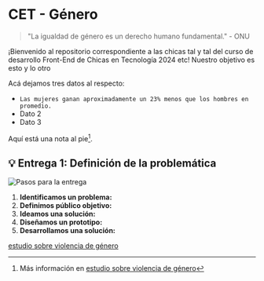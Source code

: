 # CET - Género

> "La igualdad de género es un derecho humano fundamental." - ONU

¡Bienvenido al repositorio correspondiente a las chicas tal y tal del curso de desarrollo Front-End de Chicas en Tecnología 2024 etc!
Nuestro objetivo es esto y lo otro

Acá dejamos tres datos al respecto:

- `Las mujeres ganan aproximadamente un 23% menos que los hombres en promedio.`
- Dato 2
- Dato 3

Aquí está una nota al pie[^1].

## 💡 Entrega 1: Definición de la problemática

![Pasos para la entrega](https://private-user-images.githubusercontent.com/170821340/336631736-4ec64baa-d3cb-4803-a7eb-bbe2560404f8.png?jwt=eyJhbGciOiJIUzI1NiIsInR5cCI6IkpXVCJ9.eyJpc3MiOiJnaXRodWIuY29tIiwiYXVkIjoicmF3LmdpdGh1YnVzZXJjb250ZW50LmNvbSIsImtleSI6ImtleTUiLCJleHAiOjE3MTk3ODc2MjgsIm5iZiI6MTcxOTc4NzMyOCwicGF0aCI6Ii8xNzA4MjEzNDAvMzM2NjMxNzM2LTRlYzY0YmFhLWQzY2ItNDgwMy1hN2ViLWJiZTI1NjA0MDRmOC5wbmc_WC1BbXotQWxnb3JpdGhtPUFXUzQtSE1BQy1TSEEyNTYmWC1BbXotQ3JlZGVudGlhbD1BS0lBVkNPRFlMU0E1M1BRSzRaQSUyRjIwMjQwNjMwJTJGdXMtZWFzdC0xJTJGczMlMkZhd3M0X3JlcXVlc3QmWC1BbXotRGF0ZT0yMDI0MDYzMFQyMjQyMDhaJlgtQW16LUV4cGlyZXM9MzAwJlgtQW16LVNpZ25hdHVyZT0xYTA2NDA3YTk5ODZjZjVmOGVlMjZlZmE1OGEzMTYzMDhhZjU4NzE4NjVhZDcyYmMwMWJmZTk1NDI0ZjcxNjQyJlgtQW16LVNpZ25lZEhlYWRlcnM9aG9zdCZhY3Rvcl9pZD0wJmtleV9pZD0wJnJlcG9faWQ9MCJ9.jqT8xphN-bm0ns2GK6UD7NZi_pgY2p6PTPEOjlspx-o)

1. **Identificamos un problema:**
2. **Definimos público objetivo:**
3. **Ideamos una solución:**
4. **Diseñamos un prototipo:**
5. **Desarrollamos una solución:**

[^1]: Más información en [estudio sobre violencia de género](https://www.infobae.com/sociedad/2024/03/08/un-estudio-global-advirtio-sobre-los-problemas-de-seguridad-y-violencia-que-sufren-las-mujeres-en-la-argentina/.)

<a href="https://www.infobae.com/sociedad/2024/03/08/un-estudio-global-advirtio-sobre-los-problemas-de-seguridad-y-violencia-que-sufren-las-mujeres-en-la-argentina/." target="_blank">estudio sobre violencia de género</a>
